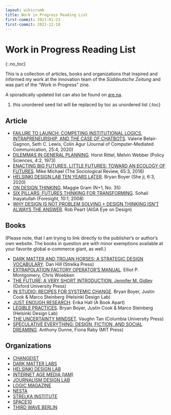 ```yaml
---
layout: wikicrumb 
title: Work in Progress Reading List
first-commit: 2021-01-23
first-commit: 2022-12-18
---
```


# Work in Progress Reading List
{:.no_toc}

This is a collection of articles, books and organizations that inspired and informed my work at the innovation team of the _Süddeutsche Zeitung_ and was part of the “Work in Progress” zine.

A sporadically updated list can also be found on [are.na][1].

1. this unordered seed list will be replaced by toc as unordered list
{:toc}

## Article

- [FAILURE TO LAUNCH: COMPETING INSTITUTIONAL LOGICS, INTRAPRENEURSHIP, AND THE CASE OF CHATBOTS][2]. Valerie Belair-Gagnon, Seth C. Lewis, Colin Agur (Journal of Computer-Mediated Communication, 25:4, 2020)
- [DILEMMAS IN GENERAL PLANNING][3]. Horst Rittel, Melvin Webber (Policy Sciences, 4:2, 1973)
- [ENACTING BIG FUTURES, LITTLE FUTURES: TOWARD AN ECOLOGY OF FUTURES][4]. Mike Michael (The Sociological Review, 65:3, 2016)
- [HELSINKI DESIGN LAB TEN YEARS LATER][5]. Bryan Boyer (She ji, 6:3, 2020)
- [ON DESIGN THINKING][6]. Maggie Gram (N+1, No. 35)
- [SIX PILLARS: FUTURES THINKING FOR TRANSFORMING][7]. Sohail Inayatullah (Foresight, 10:1, 2008)
- [WHY DESIGN IS NOT PROBLEM SOLVING + DESIGN THINKING ISN’T ALWAYS THE ANSWER][8]. Rob Peart (AIGA Eye on Design)

## Books

(Please note, that I am trying to link directly to the publisher‘s or author‘s own website. The books in question are with minor exemptions available at your favorite global e-commerce giant, as well.)

- [DARK MATTER AND TROJAN HORSES: A STRATEGIC DESIGN VOCABULARY][9]. Dan Hill (Strelka Press)
- [EXTRAPOLATION FACTORY OPERATOR‘S MANUAL][10]. Elliot P. Montgomery, Chris Woebken
- [THE FUTURE: A VERY SHORT INTRODUCTION. Jennifer M. Gidley][11] (Oxford University Press)
- [IN STUDIO: RECIPES FOR SYSTEMIC CHANGE][12]. Bryan Boyer, Justin Cook & Marco Steinberg (Helsinki Design Lab)
- [JUST ENOUGH RESEARCH][13]. Erika Hall (A Book Apart)
- [LEGIBLE PRACTICES][14]. Bryan Boyer, Justin Cook & Marco Steinberg (Helsinki Design Lab)
- [THE UNCERTAINTY MINDSET][15]. Vaughn Tan (Columbia University Press)
- [SPECULATIVE EVERYTHING: DESIGN, FICTION, AND SOCIAL DREAMING][16]. Anthony Dunne, Fiona Raby (MIT Press)

## Organizations

- [CHANGEIST][17]
- [DARK MATTER LABS][18]
- [HELSINKI DESIGN LAB][19]
- [INTERNET AGE MEDIA (IAM)][20]
- [JOURNALISM DESIGN LAB][21]
- [LOGIC MAGAZINE][22]
- [NESTA][23]
- [STRELKA INSTITUTE][24]
- [SPACE10][25]
- [THIRD WAVE BERLIN][26]

[1]:	are.na/johannes-klingebiel/innovation-reading-list
[2]:	https://academic.oup.com/jcmc/article/25/4/291/5869071
[3]:	https://www.jstor.org/stable/4531523?seq=1
[4]:	https://journals.sagepub.com/doi/abs/10.1111/1467-954X.12444?journalCode=sora
[5]:	https://www.sciencedirect.com/science/article/pii/S2405872620300411
[6]:	https://nplusonemag.com/issue-35/reviews/on-design-thinking/
[7]:	https://www.foresightfordevelopment.org/sobipro/55/760-six-pillars-futures-thinking-for-transforming
[8]:	https://eyeondesign.aiga.org/why-design-is-not-problem-solving-design-thinking-isnt-always-the-answer/
[9]:	https://store.strelka.com/en/items/140
[10]:	https://extrapolationfactory.com/Operator-s-Manual
[11]:	https://www.veryshortintroductions.com/view/10.1093/actrade/9780198735281.001.0001/actrade-9780198735281-chapter-1
[12]:	http://helsinkidesignlab.org/pages/studio-book.html
[13]:	https://abookapart.com/products/just-enough-research
[14]:	http://helsinkidesignlab.org/pages/legible-practises.html
[15]:	http://cup.columbia.edu/book/the-uncertainty-mindset/9780231196895
[16]:	http://dunneandraby.co.uk/content/books/690/0
[17]:	changeist.com
[18]:	darkmatterlabs.org
[19]:	http://helsinkidesignlab.org
[20]:	Internetagemedia.com
[21]:	journalismdesign.com
[22]:	logicmag.io
[23]:	nesta.co.uk
[24]:	strelka.com
[25]:	space10.com
[26]:	thirdwaveberlin.de